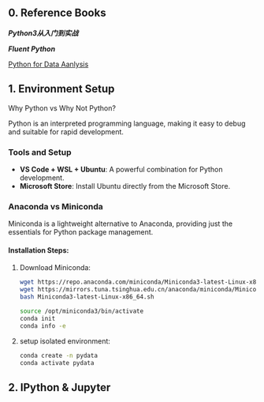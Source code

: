 ## 0. Reference Books 
   ***Python3从入门到实战***

   ***Fluent Python***

   [Python for Data Aanlysis](https://wesmckinney.com/book/)

## 1. Environment Setup

Why Python vs Why Not Python?

Python is an interpreted programming language, making it easy to debug and suitable for rapid development.

### Tools and Setup
- **VS Code + WSL + Ubuntu**: A powerful combination for Python development.
- **Microsoft Store**: Install Ubuntu directly from the Microsoft Store.

### Anaconda vs Miniconda
Miniconda is a lightweight alternative to Anaconda, providing just the essentials for Python package management.

#### Installation Steps:
1. Download Miniconda:
   ```bash
   wget https://repo.anaconda.com/miniconda/Miniconda3-latest-Linux-x86_64.sh
   wget https://mirrors.tuna.tsinghua.edu.cn/anaconda/miniconda/Miniconda3-latest-Linux-x86_64.sh
   bash Miniconda3-latest-Linux-x86_64.sh

   source /opt/miniconda3/bin/activate
   conda init 
   conda info -e

2. setup isolated environment:
   ```bash
   conda create -n pydata
   conda activate pydata

## 2. IPython & Jupyter 